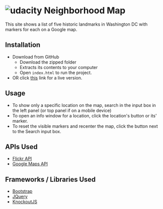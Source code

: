 [logo]: https://www.udacity.com/favicon.ico "Logo Title Text 2"
# ![udacity][logo] Neighborhood Map

This site shows a list of five historic landmarks in Washington DC with markers for each on a Google map.

## Installation
* Download from GitHub
   - Download the zipped folder
   - Extracts its contents to your computer
   - Open ```index.html``` to run the project.
* OR click [this](http://jslewis90.github.io/neighborhood-map) link for a live version.

## Usage
* To show only a specific location on the map, search in the input box in the left panel (or top panel if on a mobile device)
* To open an info window for a location, click the location's button or its' marker.
* To reset the visible markers and recenter the map, click the button next to the Search input box.

## APIs Used
* [Flickr API](https://www.flickr.com/services/developer/api/)
* [Google Maps API](https://developers.google.com/maps/documentation/javascript/)

## Frameworks / Libraries Used
* [Bootstrap](http://getbootstrap.com)
* [JQuery](https://jquery.com/)
* [KnockoutJS](http://knockoutjs.com/)
